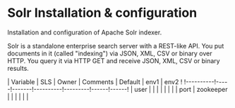 # Solr Installation & configuration

Installation and configuration of Apache Solr indexer.

Solr is a standalone enterprise search server with a REST-like API. You put documents in it (called "indexing") via JSON, XML, CSV or binary over HTTP. You query it via HTTP GET and receive JSON, XML, CSV or binary results.

| Variable | SLS | Owner | Comments | Default | env1 | env2 !
!----------!-----!-------!----------!---------!------!------!
| user | | | | | | | 
| port | zookeeper | | | | | |
